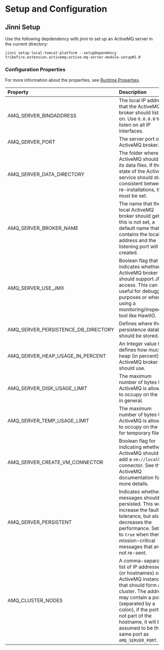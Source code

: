 # Setup and Configuration

## Jinni Setup

Use the following depdendency with jinni to set up an ActiveMQ server in the current directory:

`jinni setup-local-tomcat-platform --setupDependency tribefire.extension.activemq:active-mq-server-module-setup#2.0`


### Configuration Properties

For more information about the properties, see [Runtime Properties](asset://tribefire.cortex.documentation:concepts-doc/features/runtime_properties.md).

| Property           | Description      | Default      |
| :------------- | :----     | :----      |
| AMQ_SERVER_BINDADDRESS         | The local IP address that the ActiveMQ broker should listen on. Use `0.0.0.0` to listen on all IP interfaces. | `0.0.0.0` |
| AMQ_SERVER_PORT         | The server port of the ActiveMQ broker.      | `61616` |
| AMQ_SERVER_DATA_DIRECTORY         | The folder where ActiveMQ should put its data files. If the state of the ActiveMQ service should stay consistent between re-installations, this must be set.      | `WEB-INF/activemq-data` |
| AMQ_SERVER_BROKER_NAME         | The name that the local ActiveMQ broker should get. If this is not set, a default name that contains the local IP address and the listening port will be created.      | `null` |
| AMQ_SERVER_USE_JMX         | Boolean flag that indicates whether the ActiveMQ broker should support JMX access. This can be useful for debugging purposes or when using a monitoring/inspection tool like HawtIO.      | `false` |
| AMQ_SERVER_PERSISTENCE_DB_DIRECTORY         | Defines where the persistence database should be stored.      | `WEB-INF/activemq-db` |
| AMQ_SERVER_HEAP_USAGE_IN_PERCENT         | An Integer value that defines how much heap (in percent) the ActiveMQ broker should use.      | `70` |
| AMQ_SERVER_DISK_USAGE_LIMIT         | The maximum number of bytes that ActiveMQ is allowed to occupy on the disk in general.      | `100000000` (100 MB) |
| AMQ_SERVER_TEMP_USAGE_LIMIT         | The maximum number of bytes that ActiveMQ is allowed to occupy on the disk for temporary files.      | `10000000` (10 MB) |
| AMQ_SERVER_CREATE_VM_CONNECTOR         | Boolean flag for indicating whether ActiveMQ should also add a `vm://localhost` connector. See the ActiveMQ documentation for more details.      | `false` |
| AMQ_SERVER_PERSISTENT         | Indicates whether the messages should be persisted. This would increase the fault tolerance, but also decreases the performance. Set this to `true` when there a mission-critical messages that are not re-sent.    | `false` |
| AMQ_CLUSTER_NODES         | A comma-separated list of IP addresses (or hostnames) or ActiveMQ instances that should form a cluster. The address may contain a port (separated by a colon), if the port is not part of the hostname, it will be assumed to be the same port as `AMQ_SERVER_PORT`.   | `null` |

